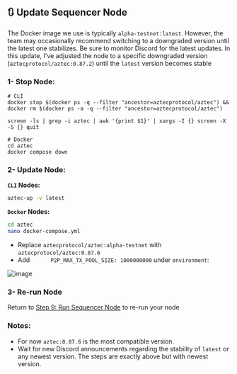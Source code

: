 ## 🔃 Update Sequencer Node
The Docker image we use is typically `alpha-testnet:latest`. However, the team may occasionally recommend switching to a downgraded version until the latest one stabilizes. Be sure to monitor Discord for the latest updates.
In this update, I've adjusted the node to a specific downgraded version (`aztecprotocol/aztec:0.87.2`) until the `latest` version becomes stable

### 1- Stop Node:
```console
# CLI
docker stop $(docker ps -q --filter "ancestor=aztecprotocol/aztec") && docker rm $(docker ps -a -q --filter "ancestor=aztecprotocol/aztec")

screen -ls | grep -i aztec | awk '{print $1}' | xargs -I {} screen -X -S {} quit

# Docker
cd aztec
docker compose down
```

###  2- Update Node:
**`CLI` Nodes:**
```bash
aztec-up -v latest
```

**`Docker` Nodes:**
```bash
cd aztec
nano docker-compose.yml
```
* Replace `aztecprotocol/aztec:alpha-testnet` with `aztecprotocol/aztec:0.87.6`
* Add `      P2P_MAX_TX_POOL_SIZE: 1000000000` under `environment`:

![image](https://github.com/user-attachments/assets/c78b70be-f120-48d0-9723-59246ed20d68)


### 3- Re-run Node

Return to [Step 9: Run Sequencer Node](https://github.com/0xmoei/aztec-network/blob/main/README.md#9-run-sequencer-node) to re-run your node


### Notes:
* For now `aztec:0.87.6` is the most compatible version.
* Wait for new Discord announcements regarding the stability of `latest` or any newest version. The steps are exactly above but with newest version.
